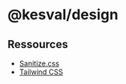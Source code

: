 # @kesval/design

## Ressources

- [Sanitize.css](https://github.com/csstools/sanitize.css)
- [Tailwind CSS](https://tailwindcss.com/)
